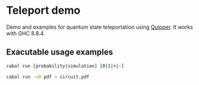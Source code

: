 # Teleport demo

Demo and examples for quantum state teleportation using 
[Quipper](https://www.mathstat.dal.ca/~selinger/quipper/).
It works with GHC 8.8.4.

## Exacutable usage examples

```sh
cabal run [probability|simulation] [0|1|+|-]
```

```sh
cabal run -v0 pdf > circuit.pdf
```
